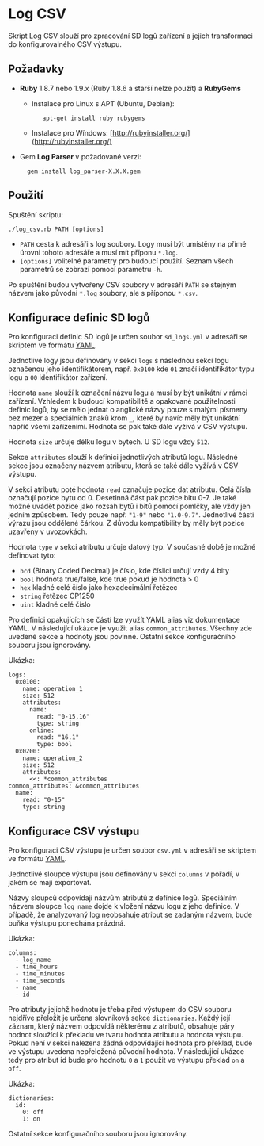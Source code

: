 Log CSV
=======

Skript Log CSV slouží pro zpracování SD logů zařízení a jejich transformaci do konfigurovalného CSV výstupu.

Požadavky
---------
* **Ruby** 1.8.7 nebo 1.9.x (Ruby 1.8.6 a starší nelze použít) a **RubyGems**
   * Instalace pro Linux s APT (Ubuntu, Debian):

			apt-get install ruby rubygems

   * Instalace pro Wíndows: [http://rubyinstaller.org/](http://rubyinstaller.org/)

* Gem **Log Parser** v požadované verzi:

		gem install log_parser-X.X.X.gem
	
Použití
-------

Spuštění skriptu:

	./log_csv.rb PATH [options]

* `PATH` cesta k adresáři s log soubory. Logy musí být umístěny na přímé úrovni tohoto adresáře a musí mít příponu `*.log`.
* `[options]` volitelné parametry pro budoucí použití. Seznam všech parametrů se zobrazí pomocí parametru `-h`.

Po spuštění budou vytvořeny CSV soubory v adresáři `PATH` se stejným názvem jako původní `*.log` soubory, ale s příponou `*.csv`.

Konfigurace definic SD logů
---------------------------

Pro konfiguraci definic SD logů je určen soubor `sd_logs.yml` v adresáři se skriptem ve formátu [YAML](http://www.yaml.org/).

Jednotlivé logy jsou definovány v sekci `logs` s následnou sekcí logu označenou jeho identifikátorem, např.
`0x0100` kde `01` značí identifikátor typu logu a `00` identifikátor zařízení.

Hodnota `name` slouží k označení názvu logu a musí by být unikátní v rámci zařízení.
Vzhledem k budoucí kompatibilitě a opakované použitelnosti definic logů, by se mělo jednat o anglické názvy pouze s malými písmeny
bez mezer a speciálních znaků krom `_`, které by navíc měly být unikátní napříč všemi zařízeními.
Hodnota se pak také dále vyžívá v CSV výstupu.

Hodnota `size` určuje délku logu v bytech. U SD logu vždy `512`.

Sekce `attributes` slouží k definici jednotlivých atributů logu.
Následné sekce jsou označeny názvem atributu, která se také dále vyžívá v CSV výstupu.

V sekci atributu poté hodnota `read` označuje pozice dat atributu. Celá čísla označují pozice bytu od 0.
Desetinná část pak pozice bitu 0-7. Je také možné uvádět pozice jako rozsah bytů i bitů pomocí pomlčky, ale vždy jen jedním způsobem.
Tedy pouze např. `"1-9"` nebo `"1.0-9.7"`.
Jednotlivé části výrazu jsou oddělené čárkou.
Z důvodu kompatibility by měly být pozice uzavřeny v uvozovkách.

Hodnota `type` v sekci atributu určuje datový typ. V současné době je možné definovat tyto:

* `bcd` (Binary Coded Decimal) je číslo, kde číslici určují vzdy 4 bity
* `bool` hodnota true/false, kde true pokud je hodnota > 0
* `hex` kladné celé číslo jako hexadecimální řetězec
* `string` řetězec CP1250
* `uint` kladné celé číslo

Pro definici opakujících se částí lze využít YAML alias viz dokumentace YAML. V následující ukázce je využit alias `common_attributes`.
Všechny zde uvedené sekce a hodnoty jsou povinné. Ostatní sekce konfiguračního souboru jsou ignorovány.

Ukázka:

	logs:
	  0x0100:
	    name: operation_1
	    size: 512
	    attributes:
	      name:
	        read: "0-15,16"
	        type: string
	      online:
	      	read: "16.1"
	      	type: bool
	  0x0200:
	    name: operation_2
	    size: 512
	    attributes:
	      <<: *common_attributes
	common_attributes: &common_attributes
      name:
        read: "0-15"
        type: string

Konfigurace CSV výstupu
-----------------------

Pro konfiguraci CSV výstupu je určen soubor `csv.yml` v adresáři se skriptem ve formátu [YAML](http://www.yaml.org/).

Jednotlivé sloupce výstupu jsou definovány v sekci `columns` v pořadí, v jakém se mají exportovat.

Názvy sloupců odpovídají názvům atributů z definice logů.
Speciálním názvem sloupce `log_name` dojde k vložení názvu logu z jeho definice.
V případě, že analyzovaný log neobsahuje atribut se zadaným názvem, bude buňka výstupu ponechána prázdná.

Ukázka:

	columns:
	  - log_name
	  - time_hours
	  - time_minutes
	  - time_seconds
	  - name
	  - id

Pro atributy jejichž hodnotu je třeba před výstupem do CSV souboru nejdříve přeložit je určena slovníková sekce `dictionaries`.
Každý její záznam, který názvem odpovídá některému z atributů, obsahuje páry hodnot sloužící k překladu ve tvaru hodnota atributu a hodnota výstupu.
Pokud není v sekci nalezena žádná odpovídající hodnota pro překlad, bude ve výstupu uvedena nepřeložená původní hodnota.
V následující ukázce tedy pro atribut id bude pro hodnotu `0` a `1` použit ve výstupu překlad `on` a `off`.

Ukázka:

	dictionaries:
	  id:
	    0: off
	    1: on

Ostatní sekce konfiguračního souboru jsou ignorovány.